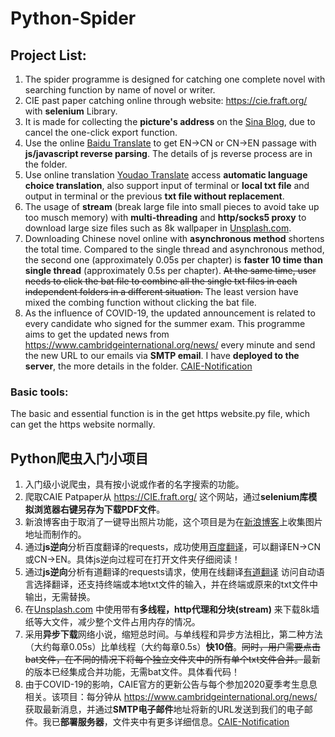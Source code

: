# Python-Spider

## Project List:
1. The spider programme is designed for catching one complete novel with searching function by name of novel or writer.
2. CIE past paper catching online through website: https://cie.fraft.org/ with **selenium** Library.
3. It is made for collecting the **picture's address** on the [Sina Blog](http://blog.sina.com.cn/), due to cancel the one-click export function.
4. Use the online [Baidu Translate](https://fanyi.baidu.com) to get EN->CN or CN->EN passage with **js/javascript reverse parsing**. The details of js reverse process are in the folder.
5. Use online translation [Youdao Translate](http://fanyi.youdao.com) access **automatic language choice translation**, also support input of terminal or **local txt file** and output in terminal or the previous **txt file without replacement**.
6. The usage of **stream** (break large file into small pieces to avoid take up too musch memory) with **multi-threading** and **http/socks5 proxy** to download large size files such as 8k wallpaper in [Unsplash.com](https://www.unsplash.com).
7. Downloading Chinese novel online with **asynchronous method** shortens the total time. Compared to the single thread and asynchronous method, the second one (approximately 0.05s per chapter) is **faster 10 time than single thread** (approximately 0.5s per chapter). 
~~At the same time, user needs to click the bat file to combine all the single txt files in each independent folders in a different situation.~~ The least version have mixed the combing function without clicking the bat file.
8. As the influence of COVID-19, the updated announcement is related to every candidate who signed for the summer exam. This programme aims to get the updated news from https://www.cambridgeinternational.org/news/ every minute and send the new URL to our emails via **SMTP email**. I have **deployed to the server**, the more details in the folder. [CAIE-Notification](https://github.com/YHPeter/Python-Web-Crawler/tree/master/CAIE-Notification-via-SMTP-Email)

### Basic tools:
The basic and essential function is in the get https website.py file, which can get the https website normally.

## Python爬虫入门小项目
1.  入门级小说爬虫，具有按小说或作者的名字搜索的功能。
2.  爬取CAIE Patpaper从 https://CIE.fraft.org/ 这个网站，通过**selenium库模拟浏览器右键另存为下载PDF文件**。
3.  新浪博客由于取消了一键导出照片功能，这个项目是为在[新浪博客](http://blog.sina.com.cn/)上收集图片地址而制作的。
4.  通过**js逆向**分析百度翻译的requests，成功使用[百度翻译](https://fanyi.baidu.com)，可以翻译EN->CN或CN->EN。具体js逆向过程可在打开文件夹仔细阅读！
5.  通过**js逆向**分析有道翻译的requests请求，使用在线翻译[有道翻译](http://fanyi.youdao.com) 访问自动语言选择翻译，还支持终端或本地txt文件的输入，并在终端或原来的txt文件中输出，无需替换。
6.  在[Unsplash.com](https://www.unsplash.com) 中使用带有**多线程，http代理和分块(stream)** 来下载8k墙纸等大文件，减少整个文件占用内存的情况。
7.  采用**异步下载**网络小说，缩短总时间。与单线程和异步方法相比，第二种方法（大约每章0.05s）比单线程（大约每章0.5s）**快10倍**。~~同时，用户需要点击bat文件，在不同的情况下将每个独立文件夹中的所有单个txt文件合并。~~最新的版本已经集成合并功能，无需bat文件。具体看代码！
8.  由于COVID-19的影响，CAIE官方的更新公告与每个参加2020夏季考生息息相关。该项目：每分钟从 https://www.cambridgeinternational.org/news/ 获取最新消息，并通过**SMTP电子邮件**地址将新的URL发送到我们的电子邮件。我已**部署服务器**，文件夹中有更多详细信息。[CAIE-Notification](https://github.com/YHPeter/Python-Web-Crawler/tree/master/CAIE-Notification-via-SMTP-Email)
